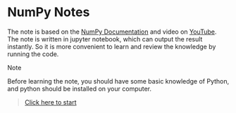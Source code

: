 # NumPy Notes
The note is based on the [NumPy Documentation](https://numpy.org/doc/stable/user/index.html#user) and video on [YouTube](https://www.youtube.com/watch?v=QUT1VHiLmmI&list=PL-osiE80TeTsqhIuOqKhwlXsIBIdSeE4x&index=1).
The note is written in jupyter notebook, which can output the result instantly. So it is more convenient to learn and review the knowledge by running the code. 
> [!NOTE]
> Before learning the note, you should have some basic knowledge of Python, and python should be installed on your computer.
> 
> >[Click here to start](NumPy_Notes.ipynb)